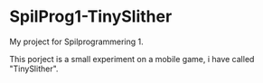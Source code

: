 # SpilProg1-TinySlither

My project for Spilprogrammering 1.

This porject is a small experiment on a mobile game, i have called "TinySlither".
